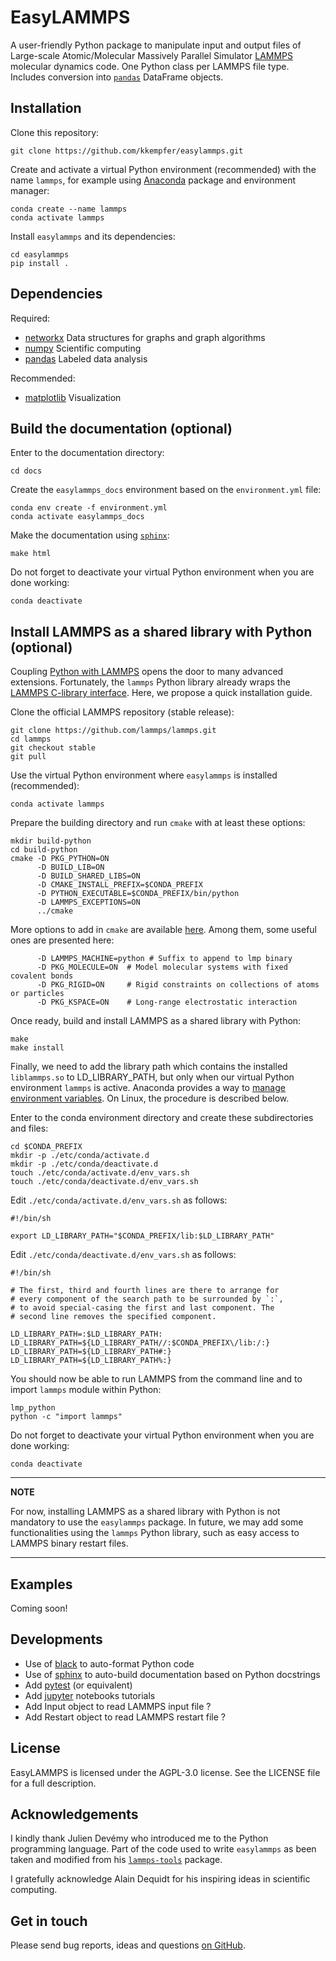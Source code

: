 EasyLAMMPS
==========

A user-friendly Python package to manipulate input and output files of Large-scale Atomic/Molecular Massively Parallel Simulator [LAMMPS](https://lammps.sandia.gov/) molecular dynamics code. One Python class per LAMMPS file type. Includes conversion into [`pandas`](https://pandas.pydata.org/) DataFrame objects.


Installation
------------

Clone this repository:

    git clone https://github.com/kkempfer/easylammps.git

Create and activate a virtual Python environment (recommended) with the name `lammps`, for example using [Anaconda](https://anaconda.org/) package and environment manager:

    conda create --name lammps
    conda activate lammps

Install `easylammps` and its dependencies:

    cd easylammps
    pip install .


Dependencies
------------

Required:

* [networkx](https://networkx.org/) Data structures for graphs and graph algorithms
* [numpy](https://numpy.org/) Scientific computing
* [pandas](https://pandas.pydata.org/) Labeled data analysis

Recommended:

* [matplotlib](https://matplotlib.org/) Visualization


Build the documentation (optional)
----------------------------------

Enter to the documentation directory:

    cd docs

Create the `easylammps_docs` environment based on the `environment.yml` file:

    conda env create -f environment.yml
    conda activate easylammps_docs

Make the documentation using [`sphinx`](https://www.sphinx-doc.org/):

    make html

Do not forget to deactivate your virtual Python environment when you are done working:

    conda deactivate


Install LAMMPS as a shared library with Python (optional)
---------------------------------------------------------

Coupling [Python with LAMMPS]([https://lammps.sandia.gov/doc/Python_head.html) opens the door to many advanced extensions. Fortunately, the `lammps` Python library already wraps the [LAMMPS C-library interface](https://lammps.sandia.gov/doc/Python_module.html). Here, we propose a quick installation guide.

Clone the official LAMMPS repository (stable release):

    git clone https://github.com/lammps/lammps.git
    cd lammps
    git checkout stable
    git pull

Use the virtual Python environment where `easylammps` is installed (recommended):

    conda activate lammps

Prepare the building directory and run `cmake` with at least these options:

    mkdir build-python
    cd build-python
    cmake -D PKG_PYTHON=ON
          -D BUILD_LIB=ON
          -D BUILD_SHARED_LIBS=ON
          -D CMAKE_INSTALL_PREFIX=$CONDA_PREFIX
          -D PYTHON_EXECUTABLE=$CONDA_PREFIX/bin/python
          -D LAMMPS_EXCEPTIONS=ON
          ../cmake

More options to add in `cmake` are available [here](https://lammps.sandia.gov/doc/Build.html). Among them, some useful ones are presented here:

          -D LAMMPS_MACHINE=python # Suffix to append to lmp binary
          -D PKG_MOLECULE=ON  # Model molecular systems with fixed covalent bonds
          -D PKG_RIGID=ON     # Rigid constraints on collections of atoms or particles
          -D PKG_KSPACE=ON    # Long-range electrostatic interaction

Once ready, build and install LAMMPS as a shared library with Python:

    make
    make install

Finally, we need to add the library path which contains the installed `liblammps.so` to LD_LIBRARY_PATH, but only when our virtual Python environment `lammps` is active. Anaconda provides a way to [manage environment variables](https://conda.io/projects/conda/en/latest/user-guide/tasks/manage-environments.html#saving-environment-variables). On Linux, the procedure is described below.

Enter to the conda environment directory and create these subdirectories and files:

    cd $CONDA_PREFIX
    mkdir -p ./etc/conda/activate.d
    mkdir -p ./etc/conda/deactivate.d
    touch ./etc/conda/activate.d/env_vars.sh
    touch ./etc/conda/deactivate.d/env_vars.sh

Edit `./etc/conda/activate.d/env_vars.sh` as follows:

    #!/bin/sh

    export LD_LIBRARY_PATH="$CONDA_PREFIX/lib:$LD_LIBRARY_PATH"

Edit `./etc/conda/deactivate.d/env_vars.sh` as follows:

    #!/bin/sh

    # The first, third and fourth lines are there to arrange for
    # every component of the search path to be surrounded by `:`,
    # to avoid special-casing the first and last component. The
    # second line removes the specified component.

    LD_LIBRARY_PATH=:$LD_LIBRARY_PATH:
    LD_LIBRARY_PATH=${LD_LIBRARY_PATH//:$CONDA_PREFIX\/lib:/:}
    LD_LIBRARY_PATH=${LD_LIBRARY_PATH#:}
    LD_LIBRARY_PATH=${LD_LIBRARY_PATH%:}

You should now be able to run LAMMPS from the command line and to import `lammps` module within Python:

    lmp_python
    python -c "import lammps"

Do not forget to deactivate your virtual Python environment when you are done working:

    conda deactivate

---
**NOTE**

For now, installing LAMMPS as a shared library with Python is not mandatory to use the `easylammps` package. In future, we may add some functionalities using the `lammps` Python library, such as easy access to LAMMPS binary restart files.

---


Examples
--------

Coming soon!


Developments
------------

* Use of [black](https://black.readthedocs.io/) to auto-format Python code
* Use of [sphinx](https://www.sphinx-doc.org/) to auto-build documentation based on Python docstrings
* Add [pytest](https://docs.pytest.org/) (or equivalent)
* Add [jupyter](https://jupyter.org/) notebooks tutorials
* Add Input object to read LAMMPS input file ?
* Add Restart object to read LAMMPS restart file ?


License
-------

EasyLAMMPS is licensed under the AGPL-3.0 license. See the LICENSE file for a full description.


Acknowledgements
----------------

I kindly thank Julien Devémy who introduced me to the Python programming language. Part of the code used to write `easylammps` as been taken and modified from his [`lammps-tools`](https://github.com/jdevemy/lammps-tools/) package.

I gratefully acknowledge Alain Dequidt for his inspiring ideas in scientific computing.


Get in touch
------------

Please send bug reports, ideas and questions [on GitHub](https://github.com/kkempfer/easylammps/).
